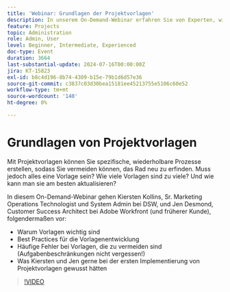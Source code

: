 ```yaml
---
title: 'Webinar: Grundlagen der Projektvorlagen'
description: In unserem On-Demand-Webinar erfahren Sie von Experten, wie Sie Projektvorlagen optimieren können. Entdecken Sie Best Practices, zu vermeidende Fallstricke und praktische Einblicke aus DSW und Adobe Workfront, um die Entwicklung und Aktualisierung von Vorlagen zu optimieren.
feature: Projects
topic: Administration
role: Admin, User
level: Beginner, Intermediate, Experienced
doc-type: Event
duration: 3664
last-substantial-update: 2024-07-16T00:00:00Z
jira: KT-15823
exl-id: b8c4d196-8b74-4309-b15e-79b1d6d57e36
source-git-commit: c3837c03d30bea15181ee45213755e5106c60e52
workflow-type: tm+mt
source-wordcount: '140'
ht-degree: 0%

---
```


# Grundlagen von Projektvorlagen

Mit Projektvorlagen können Sie spezifische, wiederholbare Prozesse erstellen, sodass Sie vermeiden können, das Rad neu zu erfinden. Muss jedoch alles eine Vorlage sein? Wie viele Vorlagen sind zu viele? Und wie kann man sie am besten aktualisieren?

In diesem On-Demand-Webinar gehen Kiersten Kollins, Sr. Marketing Operations Technologist und System Admin bei DSW, und Jen Desmond, Customer Success Architect bei Adobe Workfront (und früherer Kunde), folgendermaßen vor:

* Warum Vorlagen wichtig sind
* Best Practices für die Vorlagenentwicklung
* Häufige Fehler bei Vorlagen, die zu vermeiden sind (Aufgabenbeschränkungen nicht vergessen!)
* Was Kiersten und Jen gerne bei der ersten Implementierung von Projektvorlagen gewusst hätten

>[!VIDEO](https://video.tv.adobe.com/v/3431017/?learn=on)
